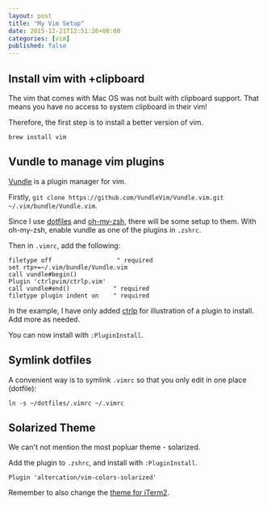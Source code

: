 ```yaml
---
layout: post
title: "My Vim Setup"
date: 2015-12-21T12:51:26+08:00
categories: [vim]
published: false 
---
```


## Install vim with +clipboard

The vim that comes with Mac OS was not built with clipboard support. That means you have no access to system clipboard in their vim!

Therefore, the first step is to install a better version of vim.

	brew install vim


## Vundle to manage vim plugins

[Vundle](https://github.com/VundleVim/Vundle.vim) is a plugin manager for vim.

Firstly, `git clone https://github.com/VundleVim/Vundle.vim.git ~/.vim/bundle/Vundle.vim`.

Since I use [dotfiles](http://samwize.com/2014/01/12/getting-started-with-dotfiles/) and [oh-my-zsh](http://samwize.com/2014/01/15/getting-started-with-zsh/), there will be some setup to them. With oh-my-zsh, enable vundle as one of the plugins in `.zshrc`.

Then in `.vimrc`, add the following: 

```
filetype off                  " required
set rtp+=~/.vim/bundle/Vundle.vim
call vundle#begin()
Plugin 'ctrlpvim/ctrlp.vim'
call vundle#end()            " required
filetype plugin indent on    " required
```

In the example, I have only added [ctrlp](https://github.com/ctrlpvim/ctrlp.vim) for illustration of a plugin to install. Add more as needed.


You can now install with `:PluginInstall`.


## Symlink dotfiles

A convenient way is to symlink `.vimrc` so that you only edit in one place (dotfile):

```
ln -s ~/dotfiles/.vimrc ~/.vimrc
```


## Solarized Theme

We can't not mention the most popluar theme - solarized.

Add the plugin to `.zshrc`, and install with `:PluginInstall`.

    Plugin 'altercation/vim-colors-solarized'

Remember to also change the [theme for iTerm2](https://github.com/altercation/solarized/tree/master/iterm2-colors-solarized).






